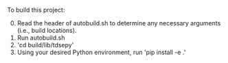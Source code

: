 To build this project:

0. Read the header of autobuild.sh to determine any necessary arguments (i.e., build locations).
1. Run autobuild.sh
2. 'cd build/lib/tdsepy'
3. Using your desired Python environment, run 'pip install -e .'